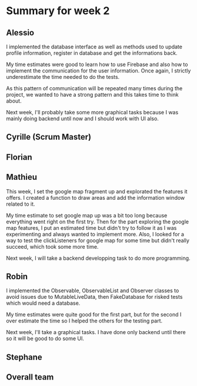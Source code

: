 # Summary for week 2

## Alessio

I implemented the database interface as well as methods used to update profile information, register in database and get the informations back. 

My time estimates were good to learn how to use Firebase and also how to implement the communication for the user information. Once again, I strictly underestimate the time needed to do the tests. 

As this pattern of communication will be repeated many times during the project, we wanted to have a strong pattern and this takes time to think about. 

Next week, I'll probably take some more graphical tasks because I was mainly doing backend until now and I should work with UI also. 

## Cyrille (Scrum Master)

## Florian 

## Mathieu

This week, I set the google map fragment up and explorated the features it offers. I created a function to draw areas and add the information window related to it.

My time estimate to set google map up was a bit too long because everything went right on the first try. Then for the part exploring the google map features, I put an estimated time but didn't try to follow it as I was experimenting and always wanted to implement more. Also, I looked for a way to test the clickListeners for google map for some time but didn't really succeed, which took some more time.

Next week, I will take a backend developping task to do more programming. 

## Robin

I implemented the Observable, ObservableList and Observer classes to avoid issues due to MutableLiveData, then FakeDatabase for risked tests which would need a database.

My time estimates were quite good for the first part, but for the second I over estimate the time so I helped the others for the testing part.

Next week, I'll take a graphical tasks. I have done only backend until there so it will be good to do some UI.

## Stephane

## Overall team


